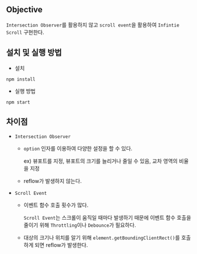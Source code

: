 ## Objective

`Intersection Observer`를 활용하지 않고  `scroll event`을 활용하여 `Infintie Scroll` 구현한다.



## 설치 및 실행 방법

* 설치

```
npm install 
```

* 실행 방법

```
npm start
```



## 차이점

* `Intersection Observer`

  * `option` 인자를 이용하여 다양한 설정을 할 수 있다.

    ex) 뷰포트를 지정, 뷰포트의 크기를 늘리거나 줄일 수 있음, 교차 영역의 비율을 지정

  * reflow가 발생하지 않는다.

* `Scroll Event`

  * 이벤트 함수 호출 횟수가 많다.

    `Scroll Event`는 스크롤이 움직일 때마다 발생하기 때문에 이벤트 함수 호출을 줄이기 위해 `Throttling`이나 `Debounce`가 필요하다.

  * 대상의 크기나 위치를 알기 위해 `element.getBoundingClientRect()`를 호출하게 되면 reflow가 발생한다.
